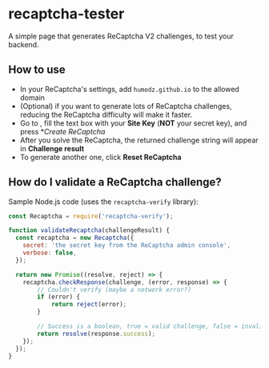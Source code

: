 # recaptcha-tester

A simple page that generates ReCaptcha V2 challenges, to test your backend.

## How to use

- In your ReCaptcha's settings, add `humodz.github.io` to the allowed domain
- (Optional) if you want to generate lots of ReCaptcha challenges, reducing the ReCaptcha difficulty will make it faster.
- Go to [](https://humodz.github.io/recaptcha-tester/), fill the text box with your **Site Key** (**NOT** your secret key), and press **Create ReCaptcha*
- After you solve the ReCaptcha, the returned challenge string will appear in **Challenge result**
- To generate another one, click **Reset ReCaptcha**

## How do I validate a ReCaptcha challenge?

Sample Node.js code (uses the `recaptcha-verify` library):

```js
const Recaptcha = require('recaptcha-verify');

function validateRecaptcha(challengeResult) {
  const recaptcha = new Recaptcha({
    secret: 'the secret key from the ReCaptcha admin console',
    verbose: false,
  });

  return new Promise((resolve, reject) => {
    recaptcha.checkResponse(challenge, (error, response) => {
        // Couldn't verify (maybe a network error?)
        if (error) {
            return reject(error);
        }

        // Success is a boolean, true = valid challenge, false = invalid challenge
        return resolve(response.success);
    });
  });
}
```
